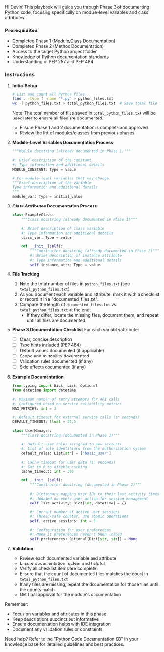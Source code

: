 Hi Devin! This playbook will guide you through Phase 3 of documenting Python code, focusing specifically on module-level variables and class attributes.

### Prerequisites
- Completed Phase 1 (Module/Class Documentation)
- Completed Phase 2 (Method Documentation)
- Access to the target Python project folder
- Knowledge of Python documentation standards
- Understanding of PEP 257 and PEP 484

### Instructions

1. **Initial Setup**
   ```bash
   # List and count all Python files
   find . -type f -name "*.py" > python_files.txt
   wc -l python_files.txt > total_python_files.txt  # Save total file count
   ```

   Note: The total number of files saved in `total_python_files.txt` will be used later to ensure all files are documented.

   - Ensure Phase 1 and 2 documentation is complete and approved
   - Review the list of modules/classes from previous phases

2. **Module-Level Variables Documentation Process**
   ```python
   """Module docstring (already documented in Phase 1)"""

   #: Brief description of the constant
   #: Type information and additional details
   MODULE_CONSTANT: Type = value

   # For module-level variables that may change
   """Brief description of the variable
   Type information and additional details
   """
   module_var: Type = initial_value
   ```

3. **Class Attributes Documentation Process**
   ```python
   class ExampleClass:
       """Class docstring (already documented in Phase 1)"""

       #: Brief description of class variable
       #: Type information and additional details
       class_var: Type = value

       def __init__(self):
           """Constructor docstring (already documented in Phase 2)"""
           #: Brief description of instance attribute
           #: Type information and additional details
           self.instance_attr: Type = value
   ```

4. **File Tracking**
   1. Note the total number of files in `python_files.txt` (see `total_python_files.txt`).
   2. As you document each variable and attribute, mark it with a checklist or record it in a "documented_files.txt".
   3. Compare the length of `documented_files.txt` vs. `total_python_files.txt` at the end:
      - If they differ, locate the missing files, document them, and repeat until all files are documented.

5. **Phase 3 Documentation Checklist**
   For each variable/attribute:
   - [ ] Clear, concise description
   - [ ] Type hints included (PEP 484)
   - [ ] Default values documented (if applicable)
   - [ ] Scope and mutability documented
   - [ ] Validation rules documented (if any)
   - [ ] Side effects documented (if any)

5. **Example Documentation**
   ```python
   from typing import Dict, List, Optional
   from datetime import datetime

   #: Maximum number of retry attempts for API calls
   #: Configured based on service reliability metrics
   MAX_RETRIES: int = 3

   #: Default timeout for external service calls (in seconds)
   DEFAULT_TIMEOUT: float = 30.0

   class UserManager:
       """Class docstring (documented in Phase 1)"""

       #: Default user roles assigned to new accounts
       #: List of role identifiers from the authorization system
       default_roles: List[str] = ['basic_user']

       #: Cache timeout for user data (in seconds)
       #: Set to 0 to disable caching
       cache_timeout: int = 300

       def __init__(self):
           """Constructor docstring (documented in Phase 2)"""
           
           #: Dictionary mapping user IDs to their last activity timestamp
           #: Updated on every user action for session management
           self.last_activity: Dict[int, datetime] = {}

           #: Current number of active user sessions
           #: Thread-safe counter, use atomic operations
           self._active_sessions: int = 0

           #: Configuration for user preferences
           #: None if preferences haven't been loaded
           self.preferences: Optional[Dict[str, str]] = None
   ```

6. **Validation**
   - Review each documented variable and attribute
   - Ensure documentation is clear and helpful
   - Verify all checklist items are complete
   - Ensure that the count of documented files matches the count in `total_python_files.txt`
   - If any files are missing, repeat the documentation for those files until the counts match
   - Get final approval for the module's documentation

Remember:
- Focus on variables and attributes in this phase
- Keep descriptions succinct but informative
- Ensure documentation helps with IDE integration
- Document any validation rules or constraints

Need help? Refer to the "Python Code Documentation KB" in your knowledge base for detailed guidelines and best practices.
